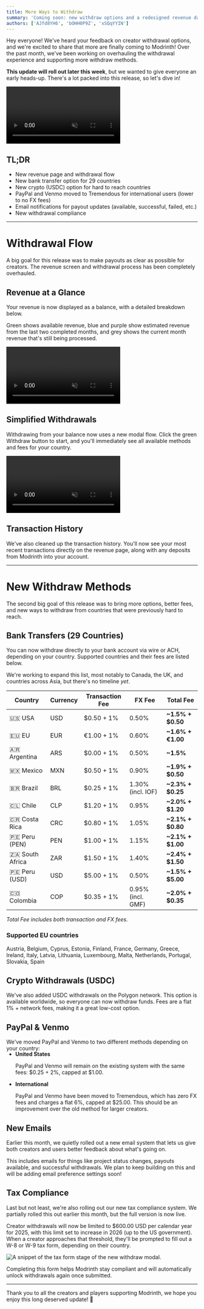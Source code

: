 ```yaml
---
title: More Ways to Withdraw
summary: 'Coming soon: new withdraw options and a redesigned revenue dashboard'
authors: ['AJfd8YH6', 'bOHH0P9Z', 'xSQqYYIN']
---
```


Hey everyone! We've heard your feedback on creator withdrawal options, and we're excited to share that more are finally coming to Modrinth! Over the past month, we've been working on overhauling the withdrawal experience and supporting more withdraw methods.

**This update will roll out later this week**, but we wanted to give everyone an early heads-up. There's a lot packed into this release, so let's dive in!

<div class="video-wrapper mb-8">
	<video autoplay loop muted playsinline>
		<source src="./revenue-page-from-home.mp4" type="video/mp4" />
	</video>
</div>

## **TL;DR**

- New revenue page and withdrawal flow
- New bank transfer option for 29 countries
- New crypto (USDC) option for hard to reach countries
- PayPal and Venmo moved to Tremendous for international users (lower to no FX fees)
- Email notifications for payout updates (available, successful, failed, etc.)
- New withdrawal compliance

---

# Withdrawal Flow

A big goal for this release was to make payouts as clear as possible for creators. The revenue screen and withdrawal process has been completely overhauled.

## Revenue at a Glance

Your revenue is now displayed as a balance, with a detailed breakdown below.

Green shows available revenue, blue and purple show estimated revenue from the last two completed months, and grey shows the current month revenue that's still being processed.

<div class="video-wrapper mb-8">
	<video autoplay loop muted playsinline>
		<source src="./balance-progress-bar.mp4" type="video/mp4" />
	</video>
</div>

## Simplified Withdrawals

Withdrawing from your balance now uses a new modal flow. Click the green Withdraw button to start, and you'll immediately see all available methods and fees for your country.

<div class="video-wrapper mb-8">
	<video autoplay loop muted playsinline>
		<source src="./withdraw-example.mp4" type="video/mp4" />
	</video>
</div>

## Transaction History

We've also cleaned up the transaction history. You'll now see your most recent transactions directly on the revenue page, along with any deposits from Modrinth into your account.

---

# New Withdraw Methods

The second big goal of this release was to bring more options, better fees, and new ways to withdraw from countries that were previously hard to reach.

## Bank Transfers (29 Countries)

You can now withdraw directly to your bank account via wire or ACH, depending on your country. Supported countries and their fees are listed below.

We're working to expand this list, most notably to Canada, the UK, and countries across Asia, but there's no timeline _yet_.

| Country         | Currency | Transaction Fee | FX Fee            | **Total Fee**     |
| --------------- | -------- | --------------- | ----------------- | ----------------- |
| 🇺🇸 USA          | USD      | $0.50 + 1%      | 0.50%             | **~1.5% + $0.50** |
| 🇪🇺 EU           | EUR      | €1.00 + 1%      | 0.60%             | **~1.6% + €1.00** |
| 🇦🇷 Argentina    | ARS      | $0.00 + 1%      | 0.50%             | **~1.5%**         |
| 🇲🇽 Mexico       | MXN      | $0.50 + 1%      | 0.90%             | **~1.9% + $0.50** |
| 🇧🇷 Brazil       | BRL      | $0.25 + 1%      | 1.30% (incl. IOF) | **~2.3% + $0.25** |
| 🇨🇱 Chile        | CLP      | $1.20 + 1%      | 0.95%             | **~2.0% + $1.20** |
| 🇨🇷 Costa Rica   | CRC      | $0.80 + 1%      | 1.05%             | **~2.1% + $0.80** |
| 🇵🇪 Peru (PEN)   | PEN      | $1.00 + 1%      | 1.15%             | **~2.1% + $1.00** |
| 🇿🇦 South Africa | ZAR      | $1.50 + 1%      | 1.40%             | **~2.4% + $1.50** |
| 🇵🇪 Peru (USD)   | USD      | $5.00 + 1%      | 0.50%             | **~1.5% + $5.00** |
| 🇨🇴 Colombia     | COP      | $0.35 + 1%      | 0.95% (incl. GMF) | **~2.0% + $0.35** |

_Total Fee includes both transaction and FX fees._

### Supported EU countries

Austria, Belgium, Cyprus, Estonia, Finland, France, Germany, Greece, Ireland, Italy, Latvia, Lithuania, Luxembourg, Malta, Netherlands, Portugal, Slovakia, Spain

## Crypto Withdrawals (USDC)

We've also added USDC withdrawals on the Polygon network. This option is available worldwide, so everyone can now withdraw funds. Fees are a flat 1% + network fees, making it a great low-cost option.

## PayPal & Venmo

We've moved PayPal and Venmo to two different methods depending on your country:

<ul style="margin-top: -1rem">
	<li>
		<strong>United States</strong>
		<p>PayPal and Venmo will remain on the existing system with the same fees: $0.25 + 2%, capped at $1.00.</p>
	</li>
	<li>
		<strong>International</strong>
		<p>PayPal and Venmo have been moved to Tremendous, which has zero FX fees and charges a flat 6%, capped at $25.00. This should be an improvement over the old method for larger creators.</p>
	</li>
</ul>

## New Emails

Earlier this month, we quietly rolled out a new email system that lets us give both creators and users better feedback about what's going on.

This includes emails for things like project status changes, payouts available, and successful withdrawals. We plan to keep building on this and will be adding email preference settings soon!

## Tax Compliance

Last but not least, we're also rolling out our new tax compliance system. We partially rolled this out earlier this month, but the full version is now live.

Creator withdrawals will now be limited to $600.00 USD per calendar year for 2025, with this limit set to increase in 2026 (up to the US government). When a creator approaches that threshold, they'll be prompted to fill out a W-8 or W-9 tax form, depending on their country.

![A snippet of the tax form stage of the new withdraw modal.](./tax-compliance.png)

Completing this form helps Modrinth stay compliant and will automatically unlock withdrawals again once submitted.

---

Thank you to all the creators and players supporting Modrinth, we hope you enjoy this long deserved update! 💚
